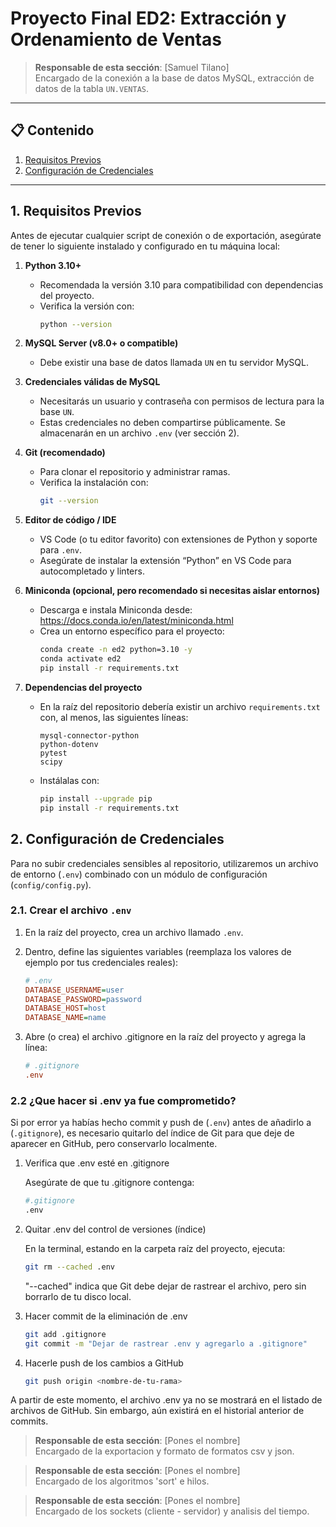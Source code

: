 # Proyecto Final ED2: Extracción y Ordenamiento de Ventas

> **Responsable de esta sección**: [Samuel Tilano]  
> Encargado de la conexión a la base de datos MySQL, extracción de datos de la tabla `UN.VENTAS`.

---

## 📋 Contenido

1. [Requisitos Previos](#requisitos-previos)
2. [Configuración de Credenciales](#configuraci%C3%B3n-de-credenciales)

---

## 1. Requisitos Previos

Antes de ejecutar cualquier script de conexión o de exportación, asegúrate de tener lo siguiente instalado y configurado en tu máquina local:

1. **Python 3.10+**  
   - Recomendada la versión 3.10 para compatibilidad con dependencias del proyecto.  
   - Verifica la versión con:
     ```bash
     python --version
     ```

2. **MySQL Server (v8.0+ o compatible)**  
   - Debe existir una base de datos llamada `UN` en tu servidor MySQL.

3. **Credenciales válidas de MySQL**  
   - Necesitarás un usuario y contraseña con permisos de lectura para la base `UN`.  
   - Estas credenciales no deben compartirse públicamente. Se almacenarán en un archivo `.env` (ver sección 2).

4. **Git (recomendado)**  
   - Para clonar el repositorio y administrar ramas.  
   - Verifica la instalación con:
     ```bash
     git --version
     ```

5. **Editor de código / IDE**  
   - VS Code (o tu editor favorito) con extensiones de Python y soporte para `.env`.  
   - Asegúrate de instalar la extensión “Python” en VS Code para autocompletado y linters.

6. **Miniconda (opcional, pero recomendado si necesitas aislar entornos)**  
   - Descarga e instala Miniconda desde: https://docs.conda.io/en/latest/miniconda.html  
   - Crea un entorno específico para el proyecto:
     ```bash
     conda create -n ed2 python=3.10 -y
     conda activate ed2
     pip install -r requirements.txt
     ```

7. **Dependencias del proyecto**  
   - En la raíz del repositorio debería existir un archivo `requirements.txt` con, al menos, las siguientes líneas:
     ```
     mysql-connector-python
     python-dotenv
     pytest
     scipy
     ```
   - Instálalas con:
     ```bash
     pip install --upgrade pip
     pip install -r requirements.txt
     ```

## 2. Configuración de Credenciales

Para no subir credenciales sensibles al repositorio, utilizaremos un archivo de entorno (`.env`) combinado con un módulo de configuración (`config/config.py`).  

### 2.1. Crear el archivo `.env`

1. En la raíz del proyecto, crea un archivo llamado `.env`. 

2. Dentro, define las siguientes variables (reemplaza los valores de ejemplo por tus credenciales reales):

   ```ini
   # .env
   DATABASE_USERNAME=user
   DATABASE_PASSWORD=password
   DATABASE_HOST=host
   DATABASE_NAME=name
   ```
3. Abre (o crea) el archivo .gitignore en la raíz del proyecto y agrega la línea:

    ```ini
    # .gitignore
    .env
    ```
### 2.2 ¿Que hacer si .env ya fue comprometido?

Si por error ya habías hecho commit y push de (`.env`) antes de añadirlo a (`.gitignore`), es necesario quitarlo del índice de Git para que deje de aparecer en GitHub, pero conservarlo localmente.

1. Verifica que .env esté en .gitignore
    
    Asegúrate de que tu .gitignore contenga:

    ```bash
    #.gitignore
    .env
    ```

2. Quitar .env del control de versiones (índice)
    
    En la terminal, estando en la carpeta raíz del proyecto, ejecuta:

    ```bash
    git rm --cached .env
    ```
    "--cached" indica que Git debe dejar de rastrear el archivo, pero sin borrarlo de tu disco local.

3. Hacer commit de la eliminación de .env

    ```bash
    git add .gitignore
    git commit -m "Dejar de rastrear .env y agregarlo a .gitignore"
    ```

4. Hacerle push de los cambios a GitHub

    ```bash
    git push origin <nombre-de-tu-rama>
    ```

A partir de este momento, el archivo .env ya no se mostrará en el listado de archivos de GitHub. Sin embargo, aún existirá en el historial anterior de commits.

> **Responsable de esta sección**: [Pones el nombre]  
> Encargado de la exportacion y formato de formatos csv y json.

> **Responsable de esta sección**: [Pones el nombre]  
> Encargado de los algoritmos 'sort' e hilos.

> **Responsable de esta sección**: [Pones el nombre]  
> Encargado de los sockets (cliente - servidor) y analisis del tiempo.